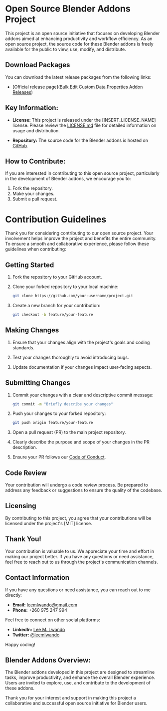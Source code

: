 # Open Source Blender Addons Project

This project is an open source initiative that focuses on developing Blender addons aimed at enhancing productivity and workflow efficiency. As an open source project, the source code for these Blender addons is freely available for the public to view, use, modify, and distribute.

## Download Packages

You can download the latest release packages from the following links:

- [Official release page]([Bulk Edit Custom Data Properties Addon Releases](https://github.com/leemlwando/blender-addons/releases/))

## Key Information:

- **License:** This project is released under the [INSERT_LICENSE_NAME] license. Please review the [LICENSE.md](link_to_license_file) file for detailed information on usage and distribution.

- **Repository:** The source code for the Blender addons is hosted on [GitHub](https://github.com/leemlwando/blender-addons).

## How to Contribute:

If you are interested in contributing to this open source project, particularly in the development of Blender addons, we encourage you to:

1. Fork the repository.
2. Make your changes.
3. Submit a pull request.

# Contribution Guidelines

Thank you for considering contributing to our open source project. Your involvement helps improve the project and benefits the entire community. To ensure a smooth and collaborative experience, please follow these guidelines when contributing:

## Getting Started

1. Fork the repository to your GitHub account.

2. Clone your forked repository to your local machine:
    ```bash
    git clone https://github.com/your-username/project.git
    ```

3. Create a new branch for your contribution:
    ```bash
    git checkout -b feature/your-feature
    ```

## Making Changes

1. Ensure that your changes align with the project's goals and coding standards.

2. Test your changes thoroughly to avoid introducing bugs.

3. Update documentation if your changes impact user-facing aspects.

## Submitting Changes

1. Commit your changes with a clear and descriptive commit message:
    ```bash
    git commit -m "Briefly describe your changes"
    ```

2. Push your changes to your forked repository:
    ```bash
    git push origin feature/your-feature
    ```

3. Open a pull request (PR) to the main project repository.

4. Clearly describe the purpose and scope of your changes in the PR description.

5. Ensure your PR follows our [Code of Conduct](link_to_code_of_conduct.md).

## Code Review

Your contribution will undergo a code review process. Be prepared to address any feedback or suggestions to ensure the quality of the codebase.

## Licensing

By contributing to this project, you agree that your contributions will be licensed under the project's [MIT] license.

## Thank You!

Your contribution is valuable to us. We appreciate your time and effort in making our project better. If you have any questions or need assistance, feel free to reach out to us through the project's communication channels.

## Contact Information

If you have any questions or need assistance, you can reach out to me directly:

- **Email:** [leemlwando@gmail.com](mailto:leemlwando@gmail.com)
- **Phone:** +260 975 247 994

Feel free to connect on other social platforms:

- **LinkedIn:** [Lee M. Lwando](https://www.linkedin.com/in/leemlwando/)
- **Twitter:** [@leemlwando](https://twitter.com/leemlwando)

Happy coding!


## Blender Addons Overview:

The Blender addons developed in this project are designed to streamline tasks, improve productivity, and enhance the overall Blender experience. Users are invited to explore, use, and contribute to the development of these addons.

Thank you for your interest and support in making this project a collaborative and successful open source initiative for Blender users.
